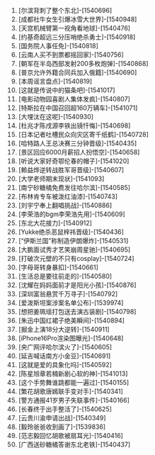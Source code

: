
1. [尔滨背刺了整个东北]-[1540696]
1. [成都社牛女生引爆冰雪大世界]-[1540948]
1. [天宫机械臂第一视角看地球]-[1540476]
1. [约基奇超远三分压哨绝杀勇士]-[1540918]
1. [国务院人事任免]-[1540818]
1. [云南人买不到票都摇回家]-[1540756]
1. [朝军在半岛西部发射200多枚炮弹]-[1540868]
1. [普京允许外籍合同兵加入俄籍]-[1540690]
1. [本周谣言盘点]-[1540819]
1. [这就是传说中的猫条吧]-[1541017]
1. [电影动物园喜剧人集体发疯]-[1540807]
1. [特斯拉在中国召回超160万辆车]-[1541071]
1. [大埋汰在这呢]-[1540930]
1. [杜兆才陈戌源李铁出镜忏悔]-[1540698]
1. [日本记者吐槽民众向灾区寄千纸鹤]-[1540728]
1. [哈特路人王总决赛三分钟晋级]-[1540435]
1. [景区回应6000月薪招人扮悟空]-[1540658]
1. [听说大家好奇鄂伦春的帽子]-[1541020]
1. [赖益烨逆转战胜军哥晋级]-[1540607]
1. [大学老师期末现状]-[1541093]
1. [南宁砂糖橘免费发往哈尔滨]-[1540585]
1. [布林肯专车被泼红油漆]-[1540743]
1. [刘宇宁奉上翻唱挑战]-[1540886]
1. [李荣浩的bgm李荣浩先用]-[1540609]
1. [东北大花接力]-[1540912]
1. [Yukke绝杀恶鼠梓祎晋级]-[1540436]
1. [“伊斯兰国”称制造伊朗爆炸]-[1540531]
1. [大鹏面试秀才艺笑崩周星驰]-[1540695]
1. [打破次元壁的不只有cosplay]-[1540724]
1. [字母哥转身暴扣]-[1540661]
1. [生活总是要往前走的]-[1540580]
1. [沈耀在妈妈面前才是阳光小孩]-[1540876]
1. [深圳富翁悬赏千万寻子]-[1540792]
1. [爱泼斯坦案涉案名单公布]-[1539974]
1. [想把姜珮瑶打包送去演古装剧]-[1540798]
1. [朱迅中国红裙子绝美瞬间]-[1540894]
1. [掘金上演18分大逆转]-[1540911]
1. [iPhone16Pro渲染图曝光]-[1540648]
1. [央广网评哈尔滨火了]-[1540605]
1. [延吉喊话南方小金豆]-[1540691]
1. [这就是爱的具象化吗]-[1540592]
1. [陈星旭章若楠新剧心软的神]-[1541013]
1. [这个手势舞谁跳都能一遍过]-[1540155]
1. [繁花胡歌唐嫣联手变对手]-[1540341]
1. [警方通报41岁男子失联事件]-[1540166]
1. [长春终于出手整活了]-[1540625]
1. [云贵川渝申请出战]-[1540349]
1. [毅玲爸爸收到画了]-[1539836]
1. [范志毅回忆胡歌被扇耳光]-[1540416]
1. [广西送砂糖橘答谢东北老铁]-[1540437]